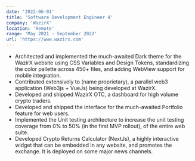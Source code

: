 ```yaml
---
date: '2022-06-01'
title: 'Software Development Engineer 4'
company: 'WazirX'
location: 'Remote'
range: 'May 2021 - September 2022'
url: 'https://www.wazirx.com'
---
```


- Architected and implemented the much-awaited Dark theme for the WazirX website using CSS Variables and Design Tokens, standardizing the color pallette across 450+ files, and adding WebView support for mobile integration.
- Contributed extensively to (name proprietary), a parallel web3 application (Web3js + VueJs) being developed at WazirX.
- Developed and shipped WazirX OTC, a dashboard for high volume crypto traders.
- Developed and shipped the interface for the much-awaited Portfolio feature for web users.
- Implemented the Unit testing architecture to increase the unit testing coverage from 0% to 50% (in the first MVP rollout), of the entire web suite.
- Developed Crypto Returns Calculator (NextJs), a highly interactive widget that can be embedded in any website, and promotes the exchange. It is deployed on some major news channels.
